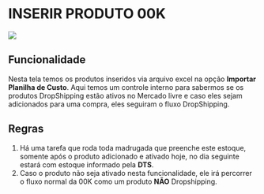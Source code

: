 # INSERIR PRODUTO 00K

![](http://developers.connectparts.com.br/imagens/listagemProdutos_01.png)

## Funcionalidade

Nesta tela temos os produtos inseridos via arquivo excel na opção **Importar Planilha de Custo**. Aqui temos um controle interno para sabermos se os produtos DropShipping estão ativos no Mercado livre e caso eles sejam adicionados para uma compra, eles seguiram o fluxo DropShipping.

## Regras

1. Há uma tarefa que roda toda madrugada que preenche este estoque, somente após o produto adicionado e ativado hoje, no dia seguinte estará com estoque informado pela **DTS**.
2. Caso o produto não seja ativado nesta funcionalidade, ele irá percorrer o fluxo normal da 00K como um produto **NÃO** Dropshipping.
